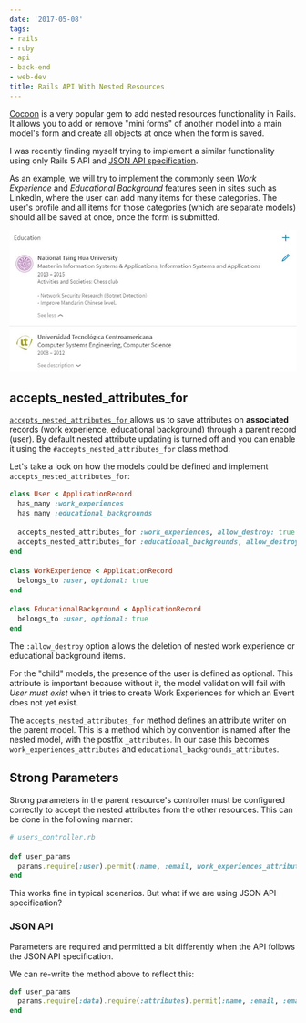 ```yaml
---
date: '2017-05-08'
tags:
- rails
- ruby
- api
- back-end
- web-dev
title: Rails API With Nested Resources
---
```


[Cocoon](https://github.com/nathanvda/cocoon) is a very popular gem to add nested resources functionality in Rails. It allows you to add or remove "mini forms" of another model into a main model's form and create all objects at once when the form is saved.

I was recently finding myself trying to implement a similar functionality using only Rails 5 API and [JSON API specification](http://jsonapi.org).

As an example, we will try to implement the commonly seen *Work Experience* and *Educational Background* features seen in sites such as LinkedIn, where the user can add many items for these categories. The user's profile and all items for those categories (which are separate models) should all be saved at once, once the form is submitted.

![Education](/posts/rails-api-with-nested-resources/education.jpg)

## accepts\_nested\_attributes\_for

[`accepts_nested_attributes_for` ](http://api.rubyonrails.org/classes/ActiveRecord/NestedAttributes/ClassMethods.html) allows us to save attributes on **associated** records (work experience, educational background) through a parent record (user). By default nested attribute updating is turned off and you can enable it using the `#accepts_nested_attributes_for` class method.

<!--more-->

Let's take a look on how the models could be defined and implement `accepts_nested_attributes_for`:

```ruby
class User < ApplicationRecord
  has_many :work_experiences
  has_many :educational_backgrounds

  accepts_nested_attributes_for :work_experiences, allow_destroy: true
  accepts_nested_attributes_for :educational_backgrounds, allow_destroy: true
end

class WorkExperience < ApplicationRecord
  belongs_to :user, optional: true
end

class EducationalBackground < ApplicationRecord
  belongs_to :user, optional: true
end
```

The `:allow_destroy` option allows the deletion of nested work experience or educational background items.

For the "child" models, the presence of the user is defined as optional. This attribute is important because without it, the model validation will fail with *User must exist* when it tries to create Work Experiences for which an Event does not yet exist.

The `accepts_nested_attributes_for` method defines an attribute writer on the parent model. This is a method which by convention is named after the nested model, with the postfix `_attributes`. In our case this becomes `work_experiences_attributes` and `educational_backgrounds_attributes`.

## Strong Parameters

Strong parameters in the parent resource's controller must be configured correctly to accept the nested attributes from the other resources. This can be done in the following manner:

```ruby
# users_controller.rb

def user_params
  params.require(:user).permit(:name, :email, work_experiences_attributes: [:id, :title, :company, :location, :description], educational_background_attributes: [:id, :institution, :career, :description])
end
```

This works fine in typical scenarios. But what if we are using JSON API specification?

### JSON API

Parameters are required and permitted a bit differently when the API follows the JSON API specification.

We can re-write the method above to reflect this:

```ruby
def user_params
  params.require(:data).require(:attributes).permit(:name, :email, :email, work_experiences_attributes: [:id, :title, :company, :location, :description], educational_background_attributes: [:id, :institution, :career, :description])
end
```
